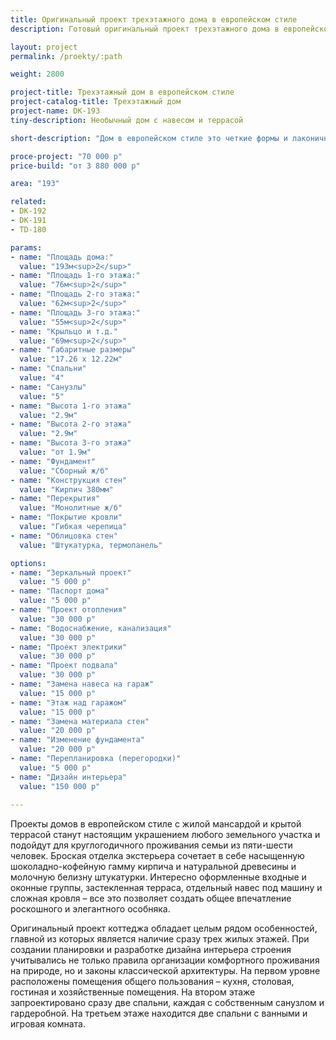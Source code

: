 ```yaml
---
title: Оригинальный проект трехэтажного дома в европейском стиле
description: Готовый оригинальный проект трехэтажного дома в европейском стиле для круглогодичного проживания. Площадь&#58; 193 м.кв.

layout: project
permalink: /proekty/:path

weight: 2800

project-title: Трехэтажный дом в европейском стиле
project-catalog-title: Трехэтажный дом
project-name: DK-193
tiny-description: Необычный дом с навесом и террасой

short-description: "Дом в европейском стиле это четкие формы и лаконичность в деталях декора. Проект предусматривает простоту, но при этом функциональность возводимого здания. Оригинальный трехэтажный дом в европейском стиле с навесом для машины прекрасно подойдет для небольшого участка. Терраса разнообразит и сделает более комфортным досуг, а мансарда – это хороший способ увеличить жилую зону. Маленькая гостиная на первом этаже создает уютное пространство, плавно перетекающее в просторную кухню, а затем в столовую."

proce-project: "70 000 р"
price-build: "от 3 880 000 р"

area: "193"

related:
- DK-192
- DK-191
- TD-180

params:
- name: "Площадь дома:"
  value: "193м<sup>2</sup>"
- name: "Площадь 1-го этажа:"
  value: "76м<sup>2</sup>"
- name: "Площадь 2-го этажа:"
  value: "62м<sup>2</sup>"
- name: "Площадь 3-го этажа:"
  value: "55м<sup>2</sup>"
- name: "Крыльцо и т.д."
  value: "69м<sup>2</sup>"
- name: "Габаритные размеры"
  value: "17.26 x 12.22м"
- name: "Спальни"
  value: "4"
- name: "Санузлы"
  value: "5"
- name: "Высота 1-го этажа"
  value: "2.9м"
- name: "Высота 2-го этажа"
  value: "2.9м"
- name: "Высота 3-го этажа"
  value: "от 1.9м"
- name: "Фундамент"
  value: "Сборный ж/б"
- name: "Конструкция стен"
  value: "Кирпич 380мм"
- name: "Перекрытия"
  value: "Монолитные ж/б"
- name: "Покрытие кровли"
  value: "Гибкая черепица"
- name: "Облицовка стен"
  value: "Штукатурка, термопанель"

options:
- name: "Зеркальный проект"
  value: "5 000 р"
- name: "Паспорт дома"
  value: "5 000 р"
- name: "Проект отопления"
  value: "30 000 р"
- name: "Водоснабжение, канализация"
  value: "30 000 р"
- name: "Проект электрики"
  value: "30 000 р"
- name: "Проект подвала"
  value: "30 000 р"
- name: "Замена навеса на гараж"
  value: "15 000 р"
- name: "Этаж над гаражом"
  value: "15 000 р"
- name: "Замена материала стен"
  value: "20 000 р"
- name: "Изменение фундамента"
  value: "20 000 р"
- name: "Перепланировка (перегородки)"
  value: "5 000 р"
- name: "Дизайн интерьера"
  value: "150 000 р"
  
---
```

Проекты домов в европейском стиле с жилой мансардой и крытой террасой станут настоящим украшением любого земельного участка и подойдут для круглогодичного проживания семьи из пяти-шести человек. Броская отделка экстерьера сочетает в себе насыщенную шоколадно-кофейную гамму кирпича и натуральной древесины и молочную белизну штукатурки. Интересно оформленные входные и оконные группы, застекленная терраса, отдельный навес под машину и сложная кровля – все это позволяет создать общее впечатление роскошного и элегантного особняка.

Оригинальный проект коттеджа обладает целым рядом особенностей, главной из которых является наличие сразу трех жилых этажей. При создании планировки и разработке дизайна интерьера строения учитывались не только правила организации комфортного проживания на природе, но и законы классической архитектуры. На первом уровне расположены помещения общего пользования – кухня, столовая, гостиная и хозяйственные помещения. На втором этаже запроектировано сразу две спальни, каждая с собственным санузлом и гардеробной. На третьем этаже находится две спальни с ванными и игровая комната.